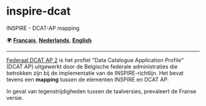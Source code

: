 # inspire-dcat
INSPIRE - DCAT-AP mapping

 :earth_africa: [**Français**](https://github.com/belgif/inspire-dcat/blob/master/README.fr.md),
[**Nederlands**](https://github.com/belgif/inspire-dcat/blob/master/README.nl.md),
[**English**](https://github.com/belgif/inspire-dcat/blob/master/README.md)

---

[Federaal DCAT AP 2](https://github.com/belgif/inspire-dcat/blob/main/DCATAPprofil.nl.md) is het profiel "Data Catalogue Application Profile" (DCAT AP) uitgewerkt door de Belgische federale administraties die betrokken zijn bij de implementatie van de INSPIRE-richtlijn.
Het bevat tevens een **mapping** tussen de elementen INSPIRE en DCAT AP.

In geval van tegenstrijdigheden tussen de taalversies, prevaleert de Franse versie.


